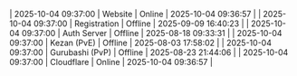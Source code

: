 | 2025-10-04 09:37:00 | Website | Online | 2025-10-04 09:36:57 |
| 2025-10-04 09:37:00 | Registration | Offline | 2025-09-09 16:40:23 |
| 2025-10-04 09:37:00 | Auth Server | Offline | 2025-08-18 09:33:31 |
| 2025-10-04 09:37:00 | Kezan (PvE) | Offline | 2025-08-03 17:58:02 |
| 2025-10-04 09:37:00 | Gurubashi (PvP) | Offline | 2025-08-23 21:44:06 |
| 2025-10-04 09:37:00 | Cloudflare | Online | 2025-10-04 09:36:57 |
